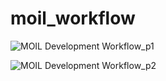 # moil_workflow
![MOIL Development Workflow_p1](https://user-images.githubusercontent.com/3524867/76920265-030b1680-6906-11ea-82b2-7cfead06ba69.png)


![MOIL Development Workflow_p2](https://user-images.githubusercontent.com/3524867/76943803-e9d08d00-693a-11ea-88f7-e3886b6b45e4.png)

